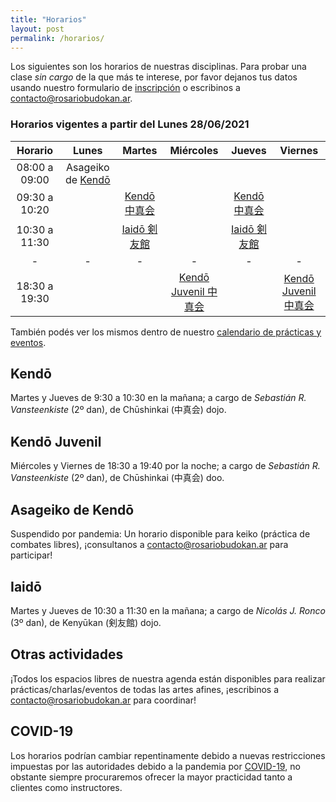 ```yaml
---
title: "Horarios"
layout: post
permalink: /horarios/
---
```


Los siguientes son los horarios de nuestras disciplinas. Para probar una clase *sin cargo* de la que más te interese, por favor dejanos tus datos usando nuestro formulario de [inscripción](/inscripcion) o escribinos a [contacto@rosariobudokan.ar](mailto:contacto@rosariobudokan.ar).

### Horarios vigentes a partir del Lunes 28/06/2021

| Horario       | Lunes         | Martes                           | Miércoles                     | Jueves                          | Viernes                       |
| :-----------: |:-------------:|:--------------------------------:|:-----------------------------:|:-------------------------------:|:-----------------------------:|
| 08:00 a 09:00 | Asageiko de [Kendō](/disciplinas/kendo)                                                                                                        |||||
| 09:30 a 10:20 |               |[Kendō 中真会](/disciplinas/kendo)  |                               |[Kendō 中真会](/disciplinas/kendo)  |                               |
| 10:30 a 11:30 |               |[Iaidō 剣友館](/disciplinas/iaido)|                               |[Iaidō 剣友館](/disciplinas/iaido)|                               |
| -             | -             | -                                | -                             | -                               | -                             |
| 18:30 a 19:30 |               |                                  |[Kendō Juvenil 中真会](/disciplinas/kendo)|                                |[Kendō Juvenil 中真会](/disciplinas/kendo)|


También podés ver los mismos dentro de nuestro [calendario de prácticas y eventos](/calendario).


## Kendō
Martes y Jueves de 9:30 a 10:30 en la mañana; a cargo de *Sebastián R. Vansteenkiste* (2º dan), de Chūshinkai (中真会) dojo.

## Kendō Juvenil
Miércoles y Viernes de 18:30 a 19:40 por la noche; a cargo de *Sebastián R. Vansteenkiste* (2º dan), de Chūshinkai (中真会) doo.

## Asageiko de Kendō
Suspendido por pandemia: Un horario disponible para keiko (práctica de combates libres), ¡consultanos a [contacto@rosariobudokan.ar](mailto:contacto@rosariobudokan.ar) para participar!

## Iaidō
Martes y Jueves de 10:30 a 11:30 en la mañana; a cargo de *Nicolás J. Ronco* (3º dan), de Kenyūkan (剣友館) dojo.<br/>

## Otras actividades
¡Todos los espacios libres de nuestra agenda están disponibles para realizar prácticas/charlas/eventos de todas las artes afines, ¡escribinos a [contacto@rosariobudokan.ar](mailto:contacto@rosariobudokan.ar) para coordinar!

## COVID-19
Los horarios podrían cambiar repentinamente debido a nuevas restricciones impuestas por las autoridades debido a la pandemia por [COVID-19](/covid-19), no obstante siempre procuraremos ofrecer la mayor practicidad tanto a clientes como instructores.
